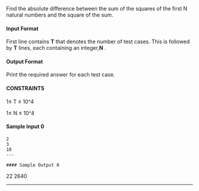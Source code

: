 Find the absolute difference between the sum of the squares of the first N natural numbers and the square of the sum.

#### Input Format

First line contains <b>T</b> that denotes the number of test cases. This is followed by <b>T</b>  lines, each containing an integer,<b>N</b> .


#### Output Format

Print the required answer for each test case.

#### CONSTRAINTS
1≤ T ≤ 10^4

1≤ N ≤ 10^4

#### Sample Input 0
```
2
3
10
---

#### Sample Output 0
```
22
2640

---
